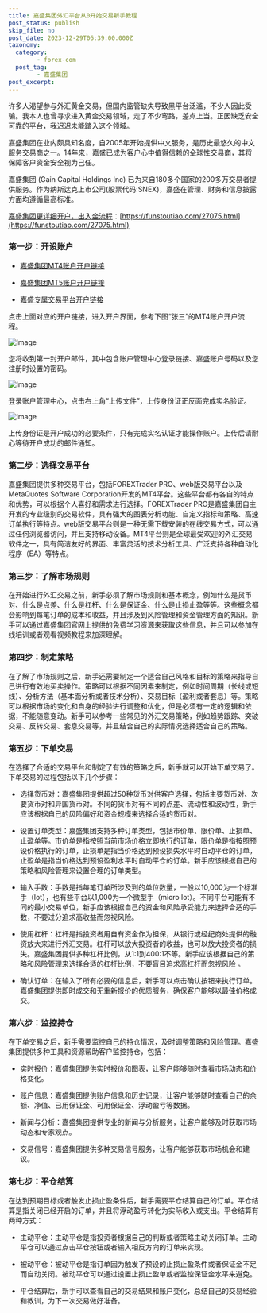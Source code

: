 ```yaml
---
title: 嘉盛集团外汇平台从0开始交易新手教程
post_status: publish
skip_file: no
post_date: 2023-12-29T06:39:00.000Z
taxonomy:
  category:
        - forex-com
  post_tag:
        - 嘉盛集团
post_excerpt: 
---
```

许多人渴望参与外汇黄金交易，但国内监管缺失导致黑平台泛滥，不少人因此受骗。我本人也曾寻求进入黄金交易领域，走了不少弯路，差点上当。正因缺乏安全可靠的平台，我迟迟未能踏入这个领域。

嘉盛集团在业内颇具知名度，自2005年开始提供中文服务，是历史最悠久的中文服务交易商之一。14年来，嘉盛已成为客户心中值得信赖的全球性交易商，其将保障客户资金安全视为己任。

嘉盛集团 (Gain Capital Holdings Inc) 已为来自180多个国家的200多万交易者提供服务。作为纳斯达克上市公司(股票代码:SNEX)，嘉盛在管理、财务和信息披露方面均遵循最高标准。

[嘉盛集团更详细开户，出入金流程](https://funstoutiao.com/27075.html)：[https://funstoutiao.com/27075.html](https://funstoutiao.com/27075.html)

### 第一步：开设账户

* [嘉盛集团MT4账户开户链接](https://s.ssgg.net/jsmt4)

* [嘉盛集团MT5账户开户链接](https://s.ssgg.net/jsmt5)

* [嘉盛专属交易平台开户链接](https://s.ssgg.net/js)

点击上面对应的开户链接，进入开户界面，参考下图“张三”的MT4账户开户流程。

![Image](https://prod-files-secure.s3.us-west-2.amazonaws.com/39ed1227-6d7d-4570-be36-9ccd4a2c4241/7a167aea-686b-400d-af59-4e18eb607a40/640.png?X-Amz-Algorithm=AWS4-HMAC-SHA256&X-Amz-Content-Sha256=UNSIGNED-PAYLOAD&X-Amz-Credential=ASIAZI2LB4662TOT3JUY%2F20250216%2Fus-west-2%2Fs3%2Faws4_request&X-Amz-Date=20250216T041309Z&X-Amz-Expires=3600&X-Amz-Security-Token=IQoJb3JpZ2luX2VjECwaCXVzLXdlc3QtMiJGMEQCIBiqOLbuunQcqo9FkzkqxP7uXCN1sBldCC3laE6GOKx1AiBYBQZj53lBpHgykFHK7kJiu%2BcCLc%2FMkaNDSuxuPo2gwCr%2FAwhVEAAaDDYzNzQyMzE4MzgwNSIMvdnKgW29qi8BtdSmKtwD3hVY8NmrwyI3gG6KKzbh%2BviNcsQSml63eUMuEjd3TjX24h1rTpqM4ixVY2770RJt4KczCkerek4Bach78XD41kg6mexbJc2677MSdGmLhrsFD3WzEQlON7W0s7uVVCaFNMPWaeZHQY92b9PMVesNxxwRZnameo60CgaEws6AxPkUjb7LKZGUTqcvK8IH6hUd%2B0dycZCVa0MR6mjiGXsyqa4FtqxWeLQwADiybkofqbQrsOoTJ7h4RlzsBKWDAM0UecuaY8bcKuiDPNOhNtnA2uN%2BkKvUP7U7O%2BIurWI0FLbjIT%2FcFQGk0kfwgKfQajI5eXjaNnD45VCGKvVReOVtGwajnH10wjDJnpIgD1W83zM888WJk7DF8yiUbegJ%2Bf5tHjnN%2BAcAV8aM1ADv1p0WxEV6sK2j5f7e%2FObzX5YTDqwo0n9NI12eUzGAuNuUBvafFSr%2F4kjGdwZQcV9hC04tiDeQ%2Furrq1urlCRy2Qp5hQa7D%2Bcdw0aeqdLhtqb1lxX0q9uZsg8h4G0ClHxYEyWfncpsB6u6HKcaDcw8fAJ3qrnO3TkhQQ5iPCdy8FiOZi%2FvL8zYHlgNdirdcXMG%2BnlHDcvzojqe10vD%2FMF%2BLJcRjUarZ6JAfH7wveRqkHEw3MLFvQY6pgGNXVK4Km1nM8Q1nqPQh8aOVF5vTbUAmExguDJMWLMMxT8Vhm2tweP%2BLXLiT0f3p9tUGqgoEnxy5iGngSx1tVFkk7t5NXWQZ%2BT0zTiJMWKVM1wMk1t9Au%2Fh4tqLUYfz1QubJEfzfJcN2aMLYln5TOTiLokQeKGEcsHpBa1L1Ven42RRA9%2B2Jmkgqh47%2FaHURENatCh5sXWF7aLCiXethRWKCymW8Vyd&X-Amz-Signature=6fcebf0f2344926ed3962804263ede5de3c0ee8b169d011322e0942d6a3fe687&X-Amz-SignedHeaders=host&x-id=GetObject)

您将收到第一封开户邮件，其中包含账户管理中心登录链接、嘉盛账户号码以及您注册时设置的密码。

![Image](https://prod-files-secure.s3.us-west-2.amazonaws.com/39ed1227-6d7d-4570-be36-9ccd4a2c4241/eaa1c6b3-2877-4284-a0e1-530e222c27fb/image.png?X-Amz-Algorithm=AWS4-HMAC-SHA256&X-Amz-Content-Sha256=UNSIGNED-PAYLOAD&X-Amz-Credential=ASIAZI2LB4662TOT3JUY%2F20250216%2Fus-west-2%2Fs3%2Faws4_request&X-Amz-Date=20250216T041309Z&X-Amz-Expires=3600&X-Amz-Security-Token=IQoJb3JpZ2luX2VjECwaCXVzLXdlc3QtMiJGMEQCIBiqOLbuunQcqo9FkzkqxP7uXCN1sBldCC3laE6GOKx1AiBYBQZj53lBpHgykFHK7kJiu%2BcCLc%2FMkaNDSuxuPo2gwCr%2FAwhVEAAaDDYzNzQyMzE4MzgwNSIMvdnKgW29qi8BtdSmKtwD3hVY8NmrwyI3gG6KKzbh%2BviNcsQSml63eUMuEjd3TjX24h1rTpqM4ixVY2770RJt4KczCkerek4Bach78XD41kg6mexbJc2677MSdGmLhrsFD3WzEQlON7W0s7uVVCaFNMPWaeZHQY92b9PMVesNxxwRZnameo60CgaEws6AxPkUjb7LKZGUTqcvK8IH6hUd%2B0dycZCVa0MR6mjiGXsyqa4FtqxWeLQwADiybkofqbQrsOoTJ7h4RlzsBKWDAM0UecuaY8bcKuiDPNOhNtnA2uN%2BkKvUP7U7O%2BIurWI0FLbjIT%2FcFQGk0kfwgKfQajI5eXjaNnD45VCGKvVReOVtGwajnH10wjDJnpIgD1W83zM888WJk7DF8yiUbegJ%2Bf5tHjnN%2BAcAV8aM1ADv1p0WxEV6sK2j5f7e%2FObzX5YTDqwo0n9NI12eUzGAuNuUBvafFSr%2F4kjGdwZQcV9hC04tiDeQ%2Furrq1urlCRy2Qp5hQa7D%2Bcdw0aeqdLhtqb1lxX0q9uZsg8h4G0ClHxYEyWfncpsB6u6HKcaDcw8fAJ3qrnO3TkhQQ5iPCdy8FiOZi%2FvL8zYHlgNdirdcXMG%2BnlHDcvzojqe10vD%2FMF%2BLJcRjUarZ6JAfH7wveRqkHEw3MLFvQY6pgGNXVK4Km1nM8Q1nqPQh8aOVF5vTbUAmExguDJMWLMMxT8Vhm2tweP%2BLXLiT0f3p9tUGqgoEnxy5iGngSx1tVFkk7t5NXWQZ%2BT0zTiJMWKVM1wMk1t9Au%2Fh4tqLUYfz1QubJEfzfJcN2aMLYln5TOTiLokQeKGEcsHpBa1L1Ven42RRA9%2B2Jmkgqh47%2FaHURENatCh5sXWF7aLCiXethRWKCymW8Vyd&X-Amz-Signature=be9bafb821a39d9d9bd7815af964b3a2a73c042ceb6c2ea4f30ce7ee05044be6&X-Amz-SignedHeaders=host&x-id=GetObject)

登录账户管理中心，点击右上角“上传文件”，上传身份证正反面完成实名验证。

![Image](https://prod-files-secure.s3.us-west-2.amazonaws.com/39ed1227-6d7d-4570-be36-9ccd4a2c4241/54090639-09fc-46b4-a135-e0289f707147/image.png?X-Amz-Algorithm=AWS4-HMAC-SHA256&X-Amz-Content-Sha256=UNSIGNED-PAYLOAD&X-Amz-Credential=ASIAZI2LB4662TOT3JUY%2F20250216%2Fus-west-2%2Fs3%2Faws4_request&X-Amz-Date=20250216T041309Z&X-Amz-Expires=3600&X-Amz-Security-Token=IQoJb3JpZ2luX2VjECwaCXVzLXdlc3QtMiJGMEQCIBiqOLbuunQcqo9FkzkqxP7uXCN1sBldCC3laE6GOKx1AiBYBQZj53lBpHgykFHK7kJiu%2BcCLc%2FMkaNDSuxuPo2gwCr%2FAwhVEAAaDDYzNzQyMzE4MzgwNSIMvdnKgW29qi8BtdSmKtwD3hVY8NmrwyI3gG6KKzbh%2BviNcsQSml63eUMuEjd3TjX24h1rTpqM4ixVY2770RJt4KczCkerek4Bach78XD41kg6mexbJc2677MSdGmLhrsFD3WzEQlON7W0s7uVVCaFNMPWaeZHQY92b9PMVesNxxwRZnameo60CgaEws6AxPkUjb7LKZGUTqcvK8IH6hUd%2B0dycZCVa0MR6mjiGXsyqa4FtqxWeLQwADiybkofqbQrsOoTJ7h4RlzsBKWDAM0UecuaY8bcKuiDPNOhNtnA2uN%2BkKvUP7U7O%2BIurWI0FLbjIT%2FcFQGk0kfwgKfQajI5eXjaNnD45VCGKvVReOVtGwajnH10wjDJnpIgD1W83zM888WJk7DF8yiUbegJ%2Bf5tHjnN%2BAcAV8aM1ADv1p0WxEV6sK2j5f7e%2FObzX5YTDqwo0n9NI12eUzGAuNuUBvafFSr%2F4kjGdwZQcV9hC04tiDeQ%2Furrq1urlCRy2Qp5hQa7D%2Bcdw0aeqdLhtqb1lxX0q9uZsg8h4G0ClHxYEyWfncpsB6u6HKcaDcw8fAJ3qrnO3TkhQQ5iPCdy8FiOZi%2FvL8zYHlgNdirdcXMG%2BnlHDcvzojqe10vD%2FMF%2BLJcRjUarZ6JAfH7wveRqkHEw3MLFvQY6pgGNXVK4Km1nM8Q1nqPQh8aOVF5vTbUAmExguDJMWLMMxT8Vhm2tweP%2BLXLiT0f3p9tUGqgoEnxy5iGngSx1tVFkk7t5NXWQZ%2BT0zTiJMWKVM1wMk1t9Au%2Fh4tqLUYfz1QubJEfzfJcN2aMLYln5TOTiLokQeKGEcsHpBa1L1Ven42RRA9%2B2Jmkgqh47%2FaHURENatCh5sXWF7aLCiXethRWKCymW8Vyd&X-Amz-Signature=0cb5c874c35dc225ea7a5b6c73f93faaf2a3203494b276b1ec2f8aeaf7b27d02&X-Amz-SignedHeaders=host&x-id=GetObject)

上传身份证是开户成功的必要条件，只有完成实名认证才能操作账户。上传后请耐心等待开户成功的邮件通知。

### 第二步：选择交易平台

嘉盛集团提供多种交易平台，包括FOREXTrader PRO、web版交易平台以及MetaQuotes Software Corporation开发的MT4平台。这些平台都有各自的特点和优势，可以根据个人喜好和需求进行选择。FOREXTrader PRO是嘉盛集团自主开发的专业级别的交易软件，具有强大的图表分析功能、自定义指标和策略、高速订单执行等特点。web版交易平台则是一种无需下载安装的在线交易方式，可以通过任何浏览器访问，并且支持移动设备。MT4平台则是全球最受欢迎的外汇交易软件之一，具有简洁友好的界面、丰富灵活的技术分析工具、广泛支持各种自动化程序（EA）等特点。

### 第三步：了解市场规则

在开始进行外汇交易之前，新手必须了解市场规则和基本概念，例如什么是货币对、什么是点差、什么是杠杆、什么是保证金、什么是止损止盈等等。这些概念都会影响到每笔订单的成本和收益，并且涉及到风险管理和资金管理方面的知识。新手可以通过嘉盛集团官网上提供的免费学习资源来获取这些信息，并且可以参加在线培训或者观看视频教程来加深理解。

### 第四步：制定策略

在了解了市场规则之后，新手还需要制定一个适合自己风格和目标的策略来指导自己进行有效地买卖操作。策略可以根据不同因素来制定，例如时间周期（长线或短线）、分析方法（基本面分析或者技术分析）、交易目标（盈利或者套息）等。策略可以根据市场的变化和自身的经验进行调整和优化，但是必须有一定的逻辑和依据，不能随意变动。新手可以参考一些常见的外汇交易策略，例如趋势跟踪、突破交易、反转交易、套息交易等，并且结合自己的实际情况选择适合自己的策略。

### 第五步：下单交易

在选择了合适的交易平台和制定了有效的策略之后，新手就可以开始下单交易了。下单交易的过程包括以下几个步骤：

* 选择货币对：嘉盛集团提供超过50种货币对供客户选择，包括主要货币对、次要货币对和异国货币对。不同的货币对有不同的点差、流动性和波动性，新手应该根据自己的风险偏好和资金规模来选择合适的货币对。

* 设置订单类型：嘉盛集团支持多种订单类型，包括市价单、限价单、止损单、止盈单等。市价单是指按照当前市场价格立即执行的订单，限价单是指按照预设价格执行的订单，止损单是指当价格达到预设损失水平时自动平仓的订单，止盈单是指当价格达到预设盈利水平时自动平仓的订单。新手应该根据自己的策略和风险管理来设置合理的订单类型。

* 输入手数：手数是指每笔订单所涉及到的单位数量，一般以10,000为一个标准手（lot），也有些平台以1,000为一个微型手（micro lot）。不同平台可能有不同的最小交易单位，新手应该根据自己的资金和风险承受能力来选择合适的手数，不要过分追求高收益而忽视风险。

* 使用杠杆：杠杆是指投资者用自有资金作为担保，从银行或经纪商处提供的融资放大来进行外汇交易。杠杆可以放大投资者的收益，也可以放大投资者的损失。嘉盛集团提供多种杠杆比例，从1:1到400:1不等。新手应该根据自己的策略和风险管理来选择合适的杠杆比例，不要盲目追求高杠杆而忽视风险 。

* 确认订单：在输入了所有必要的信息后，新手可以点击确认按钮来执行订单。嘉盛集团提供即时成交和无重新报价的优质服务，确保客户能够以最佳价格成交。

### 第六步：监控持仓

在下单交易之后，新手需要监控自己的持仓情况，及时调整策略和风险管理。嘉盛集团提供多种工具和资源帮助客户监控持仓，包括：

* 实时报价：嘉盛集团提供实时报价和图表，让客户能够随时查看市场动态和价格变化。

* 账户信息：嘉盛集团提供账户信息和历史记录，让客户能够随时查看自己的余额、净值、已用保证金、可用保证金、浮动盈亏等数据。

* 新闻与分析：嘉盛集团提供专业的新闻与分析服务，让客户能够及时获取市场动态和专家观点。

* 交易信号：嘉盛集团提供多种交易信号服务，让客户能够获取市场机会和建议。

### 第七步：平仓结算

在达到预期目标或者触发止损止盈条件后，新手需要平仓结算自己的订单。平仓结算是指关闭已经开启的订单，并且将浮动盈亏转化为实际收入或支出。平仓结算有两种方式：

* 主动平仓：主动平仓是指投资者根据自己的判断或者策略主动关闭订单。主动平仓可以通过点击平仓按钮或者输入相反方向的订单来实现。

* 被动平仓：被动平仓是指订单因为触发了预设的止损止盈条件或者保证金不足而自动关闭。被动平仓可以通过设置止损止盈单或者监控保证金水平来避免。

* 平仓结算后，新手可以查看自己的交易结果和账户变化，总结自己的交易经验和教训，为下一次交易做好准备。